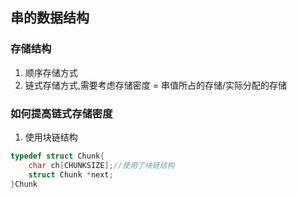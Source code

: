 ## 串的数据结构
### 存储结构
1. 顺序存储方式
1. 链式存储方式,需要考虑存储密度 = 串值所占的存储/实际分配的存储

### 如何提高链式存储密度
1. 使用块链结构
```c
typedef struct Chunk{
    char ch[CHUNKSIZE];//使用了块链结构
    struct Chunk *next;
}Chunk
```